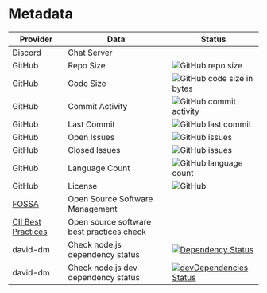 # Metadata

| Provider                                                              | Data                                      | Status                                                                                                                                                                                                                                                                                            |
| --------------------------------------------------------------------- | ----------------------------------------- | ------------------------------------------------------------------------------------------------------------------------------------------------------------------------------------------------------------------------------------------------------------------------------------------------- |
| Discord                                                               | Chat Server                               |                                                                                                                                                                                                                                                                                                   |
| GitHub                                                                | Repo Size                                 | ![GitHub repo size](https://img.shields.io/github/repo-size/computer-science-engineerin/computer-science-engineering.github.io)                                                                                                                                                                   |
| GitHub                                                                | Code Size                                 | ![GitHub code size in bytes](https://img.shields.io/github/languages/code-size/computer-science-engineering/computer-science-engineering.github.io)                                                                                                                                               |
| GitHub                                                                | Commit Activity                           | ![GitHub commit activity](https://img.shields.io/github/commit-activity/m/computer-science-engineering/computer-science-engineering.github.io)                                                                                                                                                    |
| GitHub                                                                | Last Commit                               | ![GitHub last commit](https://img.shields.io/github/last-commit/computer-science-engineering/computer-science-engineering.github.io)                                                                                                                                                              |
| GitHub                                                                | Open Issues                               | ![GitHub issues](https://img.shields.io/github/issues-raw/computer-science-engineering/computer-science-engineering.github.io)                                                                                                                                                                    |
| GitHub                                                                | Closed Issues                             | ![GitHub issues](https://img.shields.io/github/issues-closed/computer-science-engineering/computer-science-engineering.github.io)                                                                                                                                                                 |
| GitHub                                                                | Language Count                            | ![GitHub language count](https://img.shields.io/github/languages/count/computer-science-engineering/computer-science-engineering.github.io)                                                                                                                                                       |
| GitHub                                                                | License                                   | ![GitHub](https://img.shields.io/github/license/computer-science-engineering/computer-science-engineering.github.io)                                                                                                                                                                              |
| [FOSSA](https://fossa.com/)                                           | Open Source Software Management           |                                                                                                                                                                                                                                                                                                   |
| [CII Best Practices](https://bestpractices.coreinfrastructure.org/en) | Open source software best practices check |                                                                                                                                                                                                                                                                                                   |
| david-dm                                                              | Check node.js dependency status           | [![Dependency Status](https://img.shields.io/david/computer-science-engineering/computer-science-engineering.github.io?path=src/react-next-website)](https://david-dm.org/computer-science-engineering/computer-science-engineering.github.io?path=src/react-next-website)                        |
| david-dm                                                              | Check node.js dev dependency status       | [![devDependencies Status](https://img.shields.io/david/computer-science-engineering/computer-science-engineering.github.io?path=src/react-next-website&type=dev)](https://david-dm.org/computer-science-engineering/computer-science-engineering.github.io?path=src/react-next-website&type=dev) |

<!--
| N/A | david-dm | Check node.js dependency status | [![Dependency Status](https://david-dm.org/computer-science-engineering
/
computer-science-engineering.github.io.svg?path=website)](https://david-dm.org/computer-science-engineering
/
computer-science-engineering.github.io?path=website) |
| N/A | david-dm | Check node.js dev dependency status | [![devDependencies Status](https://david-dm.org/computer-science-engineering
/
computer-science-engineering.github.io/dev-status.svg?path=website)](https://david-dm.org/computer-science-engineering
/
computer-science-engineering.github.io?path=website&type=dev) |
>
